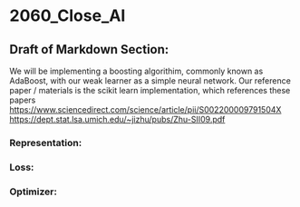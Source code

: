 # 2060_Close_AI

## Draft of Markdown Section:

We will be implementing a boosting algorithim, commonly known as AdaBoost, with our weak learner as a simple neural network. Our reference paper / materials is the scikit learn implementation, which references these papers
https://www.sciencedirect.com/science/article/pii/S002200009791504X
https://dept.stat.lsa.umich.edu/~jizhu/pubs/Zhu-SII09.pdf

### Representation:

### Loss:

### Optimizer: 
